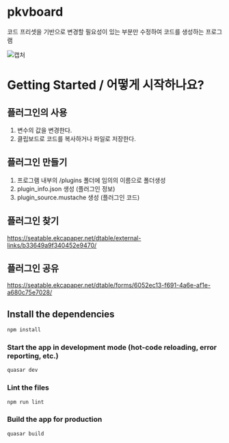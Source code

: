 # pkvboard

코드 프리셋을 기반으로 변경할 필요성이 있는 부분만 수정하여 코드를 생성하는 프로그램

![캡처](https://user-images.githubusercontent.com/63381869/139162740-8bde8c4e-36ba-4a62-9e93-62e776282098.PNG)

# Getting Started / 어떻게 시작하나요?

## 플러그인의 사용
1. 변수의 값을 변경한다.
2. 클립보드로 코드를 복사하거나 파일로 저장한다.

## 플러그인 만들기
1. 프로그램 내부의 /plugins 폴더에 임의의 이름으로 폴더생성
2. plugin_info.json 생성 (플러그인 정보)
3. plugin_source.mustache 생성 (플러그인 코드)

## 플러그인 찾기
https://seatable.ekcapaper.net/dtable/external-links/b33649a9f340452e9470/

## 플러그인 공유
https://seatable.ekcapaper.net/dtable/forms/6052ec13-f691-4a6e-af1e-a680c75e7028/


## Install the dependencies
```bash
npm install
```

### Start the app in development mode (hot-code reloading, error reporting, etc.)
```bash
quasar dev
```

### Lint the files
```bash
npm run lint
```

### Build the app for production
```bash
quasar build
```
